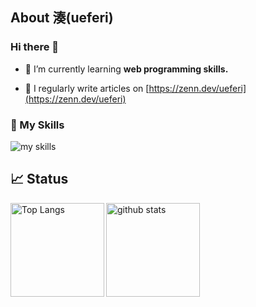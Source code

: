 ## About 湊(ueferi)

### Hi there 👋

- 🌱 I’m currently learning **web programming skills.**

- 📝 I regularly write articles on [https://zenn.dev/ueferi](https://zenn.dev/ueferi)

### 🌱 My Skills
<img alt="my skills" src="https://skillicons.dev/icons?theme=light&perline=8&i=ts,js,cs,html,css,nodejs,react,py,postgres,md,vscode,git,github," />

## 📈 Status

<a href="https://github.com/anuraghazra/github-readme-stats"> 
  <img alt="Top Langs" align="left" height="150px" src="https://github-readme-stats-beryl-nu-43.vercel.app/api/top-langs/?username=ueferi&layout=compact&show_icons=true&count_private=true&hide=java,php,ruby" />
</a>
<a href="https://github.com/anuraghazra/github-readme-stats"> 
  <img alt="github stats" align="left" height="150px" src="https://github-readme-stats-beryl-nu-43.vercel.app/api?username=ueferi&count_private=true" />
</a>

<!--
**ueferi/ueferi** is a ✨ _special_ ✨ repository because its `README.md` (this file) appears on your GitHub profile.

Here are some ideas to get you started:

- 🔭 I’m currently working on ...
- 🌱 I’m currently learning ...
- 👯 I’m looking to collaborate on ...
- 🤔 I’m looking for help with ...
- 💬 Ask me about ...
- 📫 How to reach me: ...
- 😄 Pronouns: ...
- ⚡ Fun fact: ...
-->
